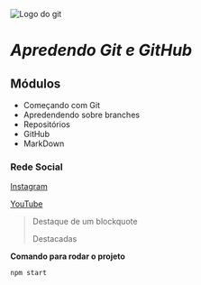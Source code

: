 ![Logo do git](https://storage.googleapis.com/workover/courses/banners/93388ff2b17bf2c8b3cf1c780c23d120.png)


# _Apredendo Git e GitHub_

## Módulos
* Começando com Git
* Apredendendo sobre branches
* Repositórios
* GitHub
* MarkDown


### Rede Social 
[Instagram](https://instagram.com/o.nogueira.__)

[YouTube](https://youtube.com/c/sujeitoprogramador)


>Destaque de um  blockquote
>
> Destacadas

**Comando para rodar o projeto**

```
npm start
```